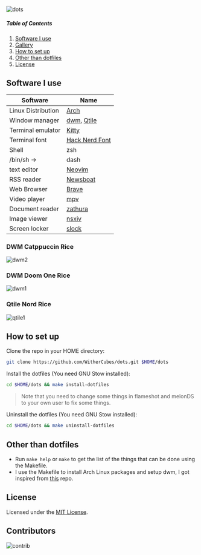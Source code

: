 ![dots](https://socialify.git.ci/WitherCubes/dots/image?description=1&forks=1&issues=1&name=1&owner=1&pattern=Solid&stargazers=1&theme=Dark)

##### Table of Contents
1. [Software I use](#software)
2. [Gallery](#gallery)
3. [How to set up](#setup)
4. [Other than dotfiles](#misc)
5. [License](#license)

<a name="software"/>

## Software I use
| Software             | Name                                                                                     |
|----------------------|------------------------------------------------------------------------------------------|
| Linux Distribution   | [Arch](https://archlinux.org)                                                            |
| Window manager       | [dwm](https://github.com/WitherCubes/dwm), [Qtile](http://www.qtile.org)                 |
| Terminal emulator    | [Kitty](https://sw.kovidgoyal.net/kitty)                                                 |
| Terminal font        | [Hack Nerd Font](https://github.com/ryanoasis/nerd-fonts/tree/master/patched-fonts/Hack) |
| Shell                | zsh                                                                                      |
| /bin/sh ->           | dash                                                                                     |
| text editor          | [Neovim](https://github.com/neovim/neovim)                                               |
| RSS reader           | [Newsboat](https://github.com/newsboat/newsboat)                                         |
| Web Browser          | [Brave](https://brave.com)                                                               |
| Video player         | [mpv](https://mpv.io)                                                                    |
| Document reader      | [zathura](https://git.pwmt.org/pwmt/zathura)                                             |
| Image viewer         | [nsxiv](https://github.com/nsxiv/nsxiv)                                                  |
| Screen locker        | [slock](https://github.com/WitherCubes/slock)                                            |

<a name="gallery"/>

### DWM Catppuccin Rice
![dwm2](https://github.com/WitherCubes/dots/blob/master/assets/dwm-catppuccin/catppuccin.png)

### DWM Doom One Rice
![dwm1](https://github.com/WitherCubes/dots/blob/master/assets/dwm-doom/doom.png)

### Qtile Nord Rice
![qtile1](https://github.com/WitherCubes/dots/blob/master/assets/qtile-nord/nord.png)

<a name="setup"/>

## How to set up
Clone the repo in your HOME directory:
```bash
git clone https://github.com/WitherCubes/dots.git $HOME/dots
```

Install the dotfiles (You need GNU Stow installed):
```bash
cd $HOME/dots && make install-dotfiles
```
> Note that you need to change some things in flameshot and melonDS to your own user to fix some things.

Uninstall the dotfiles (You need GNU Stow installed):
```bash
cd $HOME/dots && make uninstall-dotfiles
```

<a name="misc"/>

## Other than dotfiles
- Run ```make help``` or ```make``` to get the list of the things that can be done using the Makefile.
- I use the Makefile to install Arch Linux packages and setup dwm, I got inspired from [this](https://github.com/masasam/dotfiles) repo.

<a name="#license"/>

## License
Licensed under the [MIT License](https://github.com/WitherCubes/dots/blob/master/LICENSE).

## Contributors
![contrib](https://contrib.rocks/image?repo=WitherCubes/dots)
